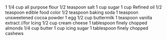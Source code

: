 1 1/4 cup all purpose flour
1/2 teaspoon salt
1 cup sugar
1 cup Refined oil
1/2 teaspoon edible food color
1/2 teaspoon baking soda
1 teaspoon unsweetened cocoa powder
1 egg
1/2 cup buttermilk
1 teaspoon vanilla extract
//for Icing
1/2 cup cream cheese
1 tablespoon finely chopped almonds
1/4 cup butter
1 cup icing sugar
1 tablespoon finely chopped cashews